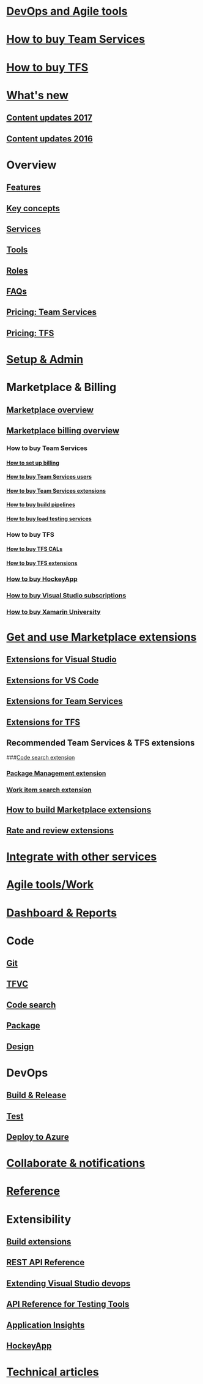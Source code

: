 # [DevOps and Agile tools](devops-alm-overview.md)
# [How to buy Team Services](docs/setup-admin/team-services/buy-basic-access-add-team-services-users.md)  
# [How to buy TFS](https://www.visualstudio.com/team-services/tfs-pricing/)
# [What's new](whats-new.md)  
## [Content updates 2017](content-updates/updates-2017.md)  
## [Content updates 2016](content-updates/updates-2016.md)   
# Overview
## [Features](alm-devops-features.md)
## [Key concepts](concepts.md)
## [Services](services.md)
## [Tools](tools.md)
## [Roles](roles.md)  
## [FAQs](faqs.md)
## [Pricing: Team Services](https://www.visualstudio.com/team-services/pricing/)
## [Pricing: TFS](https://www.visualstudio.com/team-services/tfs-pricing/)
# [Setup & Admin](/docs/setup-admin/get-started.md)  
# Marketplace & Billing
## [Marketplace overview](overview.md)
## [Marketplace billing overview](marketplace-billing-qa.md)
### How to buy Team Services 
#### [How to set up billing](../setup-admin/team-services/set-up-billing-for-your-account-vs.md)
#### [How to buy Team Services users](../setup-admin/team-services/buy-basic-access-add-team-services-users.md)
#### [How to buy Team Services extensions](get-vsts-extensions.md)
#### [How to buy build pipelines](../setup-admin/team-services/buy-more-build-vs.md)
#### [How to buy load testing services](../setup-admin/team-services/buy-load-testing-vs.md) 
### How to buy TFS
#### [How to buy TFS CALs](https://www.visualstudio.com/team-services/tfs-pricing/)
#### [How to buy TFS extensions](get-tfs-extensions.md)  
### [How to buy HockeyApp](get-hockeyapp.md)
### [How to buy Visual Studio subscriptions](vs-subscriptions/buy-vs-subscriptions.md)
### [How to buy Xamarin University](xamarin-univ.md)

# [Get and use Marketplace extensions](extend-overview.md)
## [Extensions for Visual Studio](/docs/integrate/ide/extensions/overview)
## [Extensions for VS Code](https://code.visualstudio.com/docs/editor/extension-gallery)
## [Extensions for Team Services](get-vsts-extensions.md)
## [Extensions for TFS](get-tfs-extensions.md)
## Recommended Team Services & TFS extensions
###[Code search extension](/docs/search/overview)
### [Package Management extension](/docs/package/overview)
### [Work item search extension](/docs/search/workitem/get-started)
## [How to build Marketplace extensions](/docs/integrate/extensions/overview#extensions)
## [Rate and review extensions](rating-and-review.md)

# [Integrate with other services](integrate/service-hooks/get-started.md)


# [Agile tools/Work](/docs/work/overview.md)
# [Dashboard & Reports](/docs/report/overview.md)
# Code
## [Git](/docs/git/overview.md)
## [TFVC](/docs/tfvc/overview.md)
## [Code search](/docs/search/overview.md)
## [Package](/docs/package/overview.md)
## [Design](https://msdn.microsoft.com/library/57b85fsc.aspx)

# DevOps
## [Build & Release](/docs/build/overview.md)
## [Test](/docs/test/overview.md)
## [Deploy to Azure](/docs/build/apps/index#deploy-to-azure.md)
# [Collaborate & notifications](/docs/collaborate/overview.md)  

# [Reference](/docs/reference/overview.md)
# Extensibility
## [Build extensions](/docs/integrate/extensions/overview#extensions.md)
## [REST API Reference](/docs/integrate/api/overview.md)
## [Extending Visual Studio devops](https://msdn.microsoft.com/library/dd470570.aspx)
## [API Reference for Testing Tools](https://msdn.microsoft.com/library/dd465178.aspx)
## [Application Insights](https://azure.microsoft.com/documentation/services/application-insights)
## [HockeyApp](marketplace/get-hockeyapp.md)

# [Technical articles](http://visualstudio.com/articles/overview.md)


